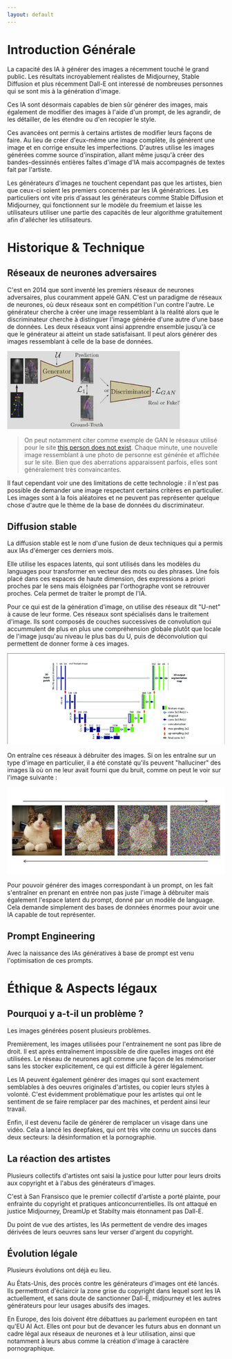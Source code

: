 ```yaml
---
layout: default
---
```


# Introduction Générale 

La capacité des IA à générer des images a récemment touché le grand public. Les résultats incroyablement réalistes de Midjourney, Stable Diffusion et plus récemment Dall-E ont interessé de nombreuses personnes qui se sont mis à la génération d'image.

Ces IA sont désormais capables de bien sûr générer des images, mais également de modifier des images à l'aide d'un prompt, de les agrandir, de les détailler, de les étendre ou d'en recopier le style.

Ces avancées ont permis à certains artistes de modifier leurs façons de faire. Au lieu de créer d'eux-même une image complète, ils génèrent une image et en corrige ensuite les imperfections. D'autres utilise les images générées comme source d'inspiration, allant même jusqu'à créer des bandes-dessinnés entières faîtes d'image d'IA mais accompagnés de textes fait par l'artiste.

Les générateurs d'images ne touchent cependant pas que les artistes, bien que ceux-ci soient les premiers concernés par les IA génératrices. Les particuliers ont vite pris d'assaut les générateurs comme Stable Diffusion et Midjourney, qui fonctionnent sur le modèle du freemium et laisse les utilisateurs utiliser une partie des capacités de leur algorithme gratuitement afin d'allécher les utilisateurs.

# Historique & Technique

## Réseaux de neurones adversaires

C'est en 2014 que sont inventé les premiers réseaux de neurones adversaires, plus couramment appelé GAN. C'est un paradigme de réseaux de neurones, où deux réseaux sont en compétition l'un contre l'autre. Le générateur cherche à créer une image ressemblant à la réalité alors que le discriminateur cherche à distinguer l'image générée d'une autre d'une base de données. Les deux réseaux vont ainsi apprendre ensemble jusqu'à ce que le générateur ai atteint un stade satisfaisant. Il peut alors générer des images ressemblant à celle de la base de données.

![GAN](./image/GAN.png)

>On peut notamment citer comme exemple de GAN le réseaux utilisé pour le site [this person does not exist](this-person-does-not-exist.com). Chaque minute, une nouvelle image ressemblant à une photo de personne est générée et affichée sur le site. Bien que des aberrations apparaissent parfois, elles sont généralement très convaincantes. 

Il faut cependant voir une des limitations de cette technologie : il n'est pas possible de demander une image respectant certains critères en particulier. Les images sont à la fois aléatoires et ne peuvent pas représenter quelque chose d'autre que le thème de la base de données du discriminateur.

## Diffusion stable

La diffusion stable est le nom d'une fusion de deux techniques qui a permis aux IAs d'émerger ces derniers mois. 

Elle utilise les espaces latents, qui sont utilisés dans les modèles du languages pour transformer en vecteur des mots ou des phrases. Une fois placé dans ces espaces de haute dimension, des expressions a priori proches par le sens mais éloignées par l'orthographe vont se retrouver proches. Cela permet de traiter le prompt de l'IA.

Pour ce qui est de la génération d'image, on utilise des réseaux dit "U-net" à cause de leur forme. Ces réseaux sont spécialisés dans le traitement d'image. Ils sont composés de couches successives de convolution qui accummulent de plus en plus une compréhension globale plutôt que locale de l'image jusqu'au niveau le plus bas du U, puis de déconvolution qui permettent de donner forme à ces images.

![U-net](./image/Unet.png)

On entraîne ces réseaux à débruiter des images. Si on les entraîne sur un type d'image en particulier, il a été constaté qu'ils peuvent "halluciner" des images là où on ne leur avait fourni que du bruit, comme on peut le voir sur l'image suivante :

![U-net](./image/chatbruit.png)

Pour pouvoir générer des images correspondant à un prompt, on les fait s'entraîner en prenant en entrée non pas juste l'image à débruiter mais également l'espace latent du prompt, donné par un modèle de language. Cela demande simplement des bases de données énormes pour avoir une IA capable de tout représenter.


## Prompt Engineering

Avec la naissance des IAs génératives à base de prompt est venu l'optimisation de ces prompts. 

# Éthique & Aspects légaux

## Pourquoi y a-t-il un problème ?

Les images générées posent plusieurs problèmes. 

Premièrement, les images utilisées pour l'entrainement ne sont pas libre de droit. Il est après entraînement impossible de dire quelles images ont été utilisées. Le réseau de neurones agit comme une façon de les mémoriser sans les stocker explicitement, ce qui est difficile à gérer légalement. 

Les IA peuvent également générer des images qui sont exactement semblables à des oeuvres originales d'artistes, ou copier leurs styles à volonté. C'est évidemment problèmatique pour les artistes qui ont le sentiment de se faire remplacer par des machines, et perdent ainsi leur travail. 

Enfin, il est devenu facile de générer de remplacer un visage dans une vidéo. Cela a lancé les deepfakes, qui ont très vite connu un succès dans deux secteurs: la désinformation et la pornographie.

## La réaction des artistes

Plusieurs collectifs d'artistes ont saisi la justice pour lutter pour leurs droits aux copyright et à l'abus des générateurs d'images.

C'est à San Fransisco que le premier collectif d'artiste a porté plainte, pour enfrainte du copyright et pratiques anticoncurrentielles. Ils ont attaqué en justice Midjourney, DreamUp et Stabilty mais étonnament pas Dall-E.

Du point de vue des artistes, les IAs permettent de vendre des images dérivées de leurs oeuvres sans leur verser d'argent du copyright. 

## Évolution légale

Plusieurs évolutions ont déjà eu lieu. 

Au États-Unis, des procès contre les générateurs d'images ont été lancés. Ils permettront d'éclaircir la zone grise du copyright dans lequel sont les IA actuellement, et sans doute de sanctionner Dall-E, midjourney et les autres générateurs pour leur usages abusifs des images.

En Europe, des lois doivent être débattues au parlement européen en tant qu'EU AI Act. Elles ont pour but de devancer les futurs abus en donnant un cadre légal aux réseaux de neurones et à leur utilisation, ainsi que notamment à leurs abus comme la création d'image à caractère pornographique.
